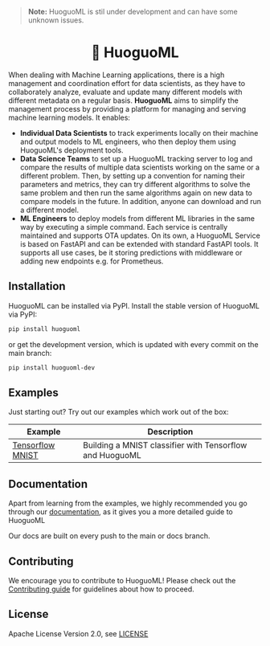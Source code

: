 > **Note:** HuoguoML is stil under development and can have some unknown issues.
>
<div align="center">
<h1>🍲 HuoguoML</h1>
</div>

When dealing with Machine Learning applications, there is a high management and coordination effort for data scientists,
as they have to collaborately analyze, evaluate and update many different models with different metadata on a regular
basis. **HuoguoML** aims to simplify the management process by providing a platform for managing and serving machine
learning models. It enables:

- **Individual Data Scientists** to track experiments locally on their machine and output models to ML engineers, who
  then deploy them using HuoguoML's deployment tools.
- **Data Science Teams** to set up a HuoguoML tracking server to log and compare the results of multiple data scientists
  working on the same or a different problem. Then, by setting up a convention for naming their parameters and metrics,
  they can try different algorithms to solve the same problem and then run the same algorithms again on new data to
  compare models in the future. In addition, anyone can download and run a different model.
- **ML Engineers** to deploy models from different ML libraries in the same way by executing a simple command. Each
  service is centrally maintained and supports OTA updates. On its own, a HuoguoML Service is based on FastAPI and can
  be extended with standard FastAPI tools. It supports all use cases, be it storing predictions with middleware or
  adding new endpoints e.g. for Prometheus.

## Installation

HuoguoML can be installed via PyPI. Install the stable version of HuoguoML via PyPI:

```bash
pip install huoguoml
```

or get the development version, which is updated with every commit on the main branch:

```bash
pip install huoguoml-dev
```

## Examples

Just starting out? Try out our examples which work out of the box:

| Example                          | Description   | 
| --------------------------       | -------------| 
| [Tensorflow MNIST](examples/tensorflow-mnist)    | Building a MNIST classifier with Tensorflow and HuoguoML | 

## Documentation

Apart from learning from the examples, we highly recommended you go through
our [documentation](https://steven-mi.gitbook.io/huoguoml/), as it gives you a more detailed guide to HuoguoML

Our docs are built on every push to the main or docs branch.

## Contributing

We encourage you to contribute to HuoguoML! Please check out the [Contributing guide](CONTRIBUTING.md) for guidelines
about how to proceed.

## License

Apache License Version 2.0, see [LICENSE](LICENSE)
